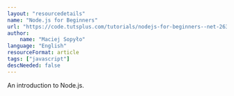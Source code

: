 ```yaml
---
layout: "resourcedetails"
name: "Node.js for Beginners"
url: "https://code.tutsplus.com/tutorials/nodejs-for-beginners--net-26314"
author:
    name: "Maciej Sopyło"
language: "English"
resourceFormat: article
tags: ["javascript"]
descNeeded: false
---
```


An introduction to Node.js.